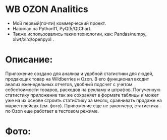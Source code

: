 # WB OZON Analitics
* Мой первый(почти) коммерческий проект.
* Написан на Python11, PyQt5/QtChart.
* Также использовались такие технологии, как: Pandas/numpy, xlwt/xlrd/openpyxl .

# Описание:
Приложение создано для анализа и удобной статистики для людей, продающих товар на Wildberries и Ozon. В его функционал входит анализ еженедельных отчетов, удобный подсчет с учетом себестоимости товаров, расходов на рекламу и штрафов. Полученную статистику приложение так же сохраняет в формате таблицы и может уже на их основе строить статистику за месяц, сравнивать продаже на маркетплейсах (см. фото). Приложение еще не закончено, статистика по Ozon еще работает в тестовом режиме.

# Фото:
